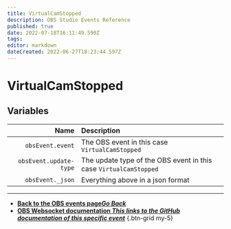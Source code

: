 ```yaml
---
title: VirtualCamStopped
description: OBS Studio Events Reference
published: true
date: 2022-07-18T16:11:49.590Z
tags: 
editor: markdown
dateCreated: 2022-06-27T18:23:44.597Z
---
```


# VirtualCamStopped

## Variables

Name | Description
----:|:------------
`obsEvent.event` | The OBS event in this case `VirtualCamStopped`
`obsEvent.update-type` | The update type of the OBS event in this case `VirtualCamStopped`
`obsEvent._json` | Everything above in a json format

---

- [<i class="mdi mdi-chevron-left"></i>**Back to the OBS events page*Go Back***](/en/Broadcasters/OBS/Archive/Events)
- [<i class="mdi mdi-github"></i> **OBS Websocket documentation *This links to the GitHub documentation of this specific event***](https://github.com/obsproject/obs-websocket/blob/4.x-current/docs/generated/protocol.md#virtualcamstopped)
{.btn-grid my-5}
